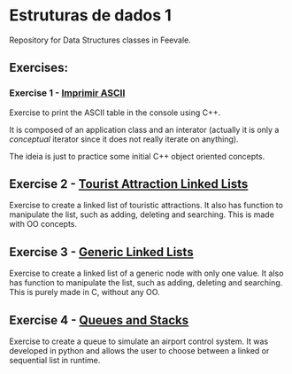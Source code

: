 # Estruturas de dados 1
Repository for Data Structures classes in Feevale. 

## Exercises: 

### Exercise 1 - [Imprimir ASCII](/Imprimir-ASCII)
Exercise to print the ASCII table in the console using C++. 

It is composed of an application class and an interator (actually it is only a *conceptual* iterator since it does not really iterate on anything). 

The ideia is just to practice some initial C++ object oriented concepts. 

## Exercise 2 - [Tourist Attraction Linked Lists](/Tourist-Attractions-List)
Exercise to create a linked list of touristic attractions. It also has function to manipulate the list, such as adding, deleting and searching. This is made with OO concepts. 

## Exercise 3 - [Generic Linked Lists](/generic-linked-list)
Exercise to create a linked list of a generic node with only one value. It also has function to manipulate the list, such as adding, deleting and searching. This is purely made in C, without any OO. 

## Exercise 4 - [Queues and Stacks](/queues-and-stacks)
Exercise to create a queue to simulate an airport control system. It was developed in python and allows the user to choose between a linked or sequential list in runtime. 
